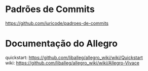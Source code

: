 # Padrões de Commits

https://github.com/iuricode/padroes-de-commits

# Documentação do Allegro

quickstart: https://github.com/liballeg/allegro_wiki/wiki/Quickstart
<br>
wiki: https://github.com/liballeg/allegro_wiki/wiki/Allegro-Vivace
